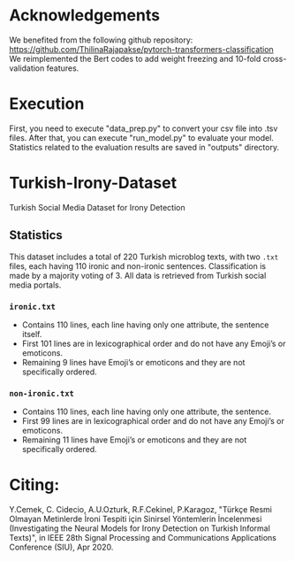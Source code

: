 # Acknowledgements

We benefited from the following github repository:<br />
https://github.com/ThilinaRajapakse/pytorch-transformers-classification <br />
We reimplemented the Bert codes to add weight freezing and 10-fold cross-validation features.


# Execution
First, you need to execute "data_prep.py" to convert your csv file into .tsv files. After that, you can execute "run_model.py" to evaluate your model. Statistics related to the evaluation results are saved in "outputs" directory. 

# Turkish-Irony-Dataset
Turkish Social Media Dataset for Irony Detection

## Statistics
This dataset includes a total of 220 Turkish microblog texts, with two `.txt` files, each having 110 ironic and non-ironic sentences. Classification is made by a majority voting of 3. All data is retrieved from Turkish social media portals. 

### `ironic.txt`
* Contains 110 lines, each line having only one attribute, the sentence itself.
* First 101 lines are in lexicographical order and do not have any Emoji’s or emoticons.
* Remaining 9 lines have Emoji’s or emoticons and they are not specifically ordered.

### `non-ironic.txt`
* Contains 110 lines, each line having only one attribute, the sentence.
* First 99 lines are in lexicographical order and do not have any Emoji’s or emoticons.
* Remaining 11 lines have Emoji’s or emoticons and they are not specifically ordered.

# Citing: 
Y.Cemek, C. Cidecio, A.U.Ozturk, R.F.Cekinel, P.Karagoz, "Türkçe Resmi Olmayan Metinlerde İroni Tespiti için Sinirsel Yöntemlerin İncelenmesi (Investigating the Neural Models for Irony Detection on Turkish Informal Texts)",  in IEEE 28th Signal Processing and Communications Applications Conference (SIU), Apr 2020.
